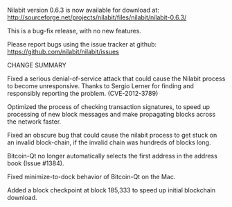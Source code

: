 Nilabit version 0.6.3 is now available for download at:
  http://sourceforge.net/projects/nilabit/files/nilabit/nilabit-0.6.3/

This is a bug-fix release, with no new features.

Please report bugs using the issue tracker at github:
  https://github.com/nilabit/nilabit/issues

CHANGE SUMMARY

Fixed a serious denial-of-service attack that could cause the
Nilabit process to become unresponsive. Thanks to Sergio Lerner
for finding and responsibly reporting the problem. (CVE-2012-3789)

Optimized the process of checking transaction signatures, to
speed up processing of new block messages and make propagating
blocks across the network faster.

Fixed an obscure bug that could cause the nilabit process to get
stuck on an invalid block-chain, if the invalid chain was
hundreds of blocks long.

Bitcoin-Qt no longer automatically selects the first address
in the address book (Issue #1384).

Fixed minimize-to-dock behavior of Bitcoin-Qt on the Mac.

Added a block checkpoint at block 185,333 to speed up initial
blockchain download.
